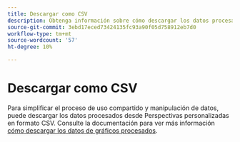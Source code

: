 ```yaml
---
title: Descargar como CSV
description: Obtenga información sobre cómo descargar los datos procesados desde la información de su panel personalizado en formato CSV.
source-git-commit: 3ebd17eced73424135fc93a90f05d758912eb7d0
workflow-type: tm+mt
source-wordcount: '57'
ht-degree: 10%

---
```


# Descargar como CSV

Para simplificar el proceso de uso compartido y manipulación de datos, puede descargar los datos procesados desde Perspectivas personalizadas en formato CSV. Consulte la documentación para ver más información [cómo descargar los datos de gráficos procesados](./view-more.md#download-csv).

